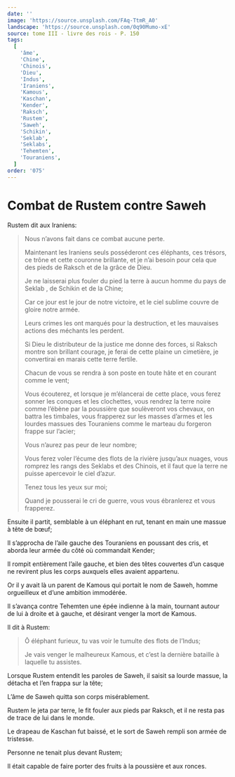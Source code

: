 ```yaml
---
date: ''
image: 'https://source.unsplash.com/FAq-TtmR_A0'
landscape: 'https://source.unsplash.com/0q90Mumo-xE'
source: tome III - livre des rois - P. 150
tags:
  [
    'âme',
    'Chine',
    'Chinois',
    'Dieu',
    'Indus',
    'Iraniens',
    'Kamous',
    'Kaschan',
    'Kender',
    'Raksch',
    'Rustem',
    'Saweh',
    'Schikin',
    'Seklab',
    'Seklabs',
    'Tehemten',
    'Touraniens',
  ]
order: '075'
---
```


# Combat de Rustem contre Saweh

Rustem dit aux Iraniens:

> Nous n’avons fait dans ce combat aucune perte.
>
> Maintenant les Iraniens seuls posséderont ces éléphants, ces trésors, ce trône et cette couronne brillante, et je n’ai besoin pour cela que des pieds de Raksch et de la grâce de Dieu.
>
> Je ne laisserai plus fouler du pied la terre à aucun homme du pays de Seklab , de Schikin et de la Chine;
>
> Car ce jour est le jour de notre victoire, et le ciel sublime couvre de gloire notre armée.
>
> Leurs crimes les ont marqués pour la destruction, et les mauvaises actions des méchants les perdent.
>
> Si Dieu le distributeur de la justice me donne des forces, si Raksch montre son brillant courage, je ferai de cette plaine un cimetière, je convertirai en marais cette terre fertile.
>
> Chacun de vous se rendra à son poste en toute hâte et en courant comme le vent;
>
> Vous écouterez, et lorsque je m’élancerai de cette place, vous ferez sonner les conques et les clochettes, vous rendrez la terre noire comme l’ébène par la poussière que soulèveront vos chevaux, on battra les timbales, vous frapperez sur les masses d’armes et les lourdes massues des Touraniens comme le marteau du forgeron frappe sur l’acier;
>
> Vous n’aurez pas peur de leur nombre;
>
> Vous ferez voler l’écume des flots de la rivière jusqu’aux nuages, vous romprez les rangs des Seklabs et des Chinois, et il faut que la terre ne puisse apercevoir le ciel d’azur.
>
> Tenez tous les yeux sur moi;
>
> Quand je pousserai le cri de guerre, vous vous ébranlerez et vous frapperez.

Ensuite il partit, semblable à un éléphant en rut, tenant en main une massue à tête de bœuf;

Il s’approcha de l’aile gauche des Touraniens en poussant des cris, et aborda leur armée du côté où commandait Kender;

Il rompit entièrement l’aile gauche, et bien des têtes couvertes d’un casque ne revirent plus les corps auxquels elles avaient appartenu.

Or il y avait là un parent de Kamous qui portait le nom de Saweh, homme orgueilleux et d’une ambition immodérée.

Il s’avança contre Tehemten une épée indienne à la main, tournant autour de lui à droite et à gauche, et désirant venger la mort de Kamous.

Il dit à Rustem:

> Ô éléphant furieux, tu vas voir le tumulte des flots de l’Indus;
>
> Je vais venger le malheureux Kamous, et c’est la dernière bataille à laquelle tu assistes.

Lorsque Rustem entendit les paroles de Saweh, il saisit sa lourde massue, la détacha et l’en frappa sur la tête;

L’âme de Saweh quitta son corps misérablement.

Rustem le jeta par terre, le fit fouler aux pieds par Raksch, et il ne resta pas de trace de lui dans le monde.

Le drapeau de Kaschan fut baissé, et le sort de Saweh rempli son armée de tristesse.

Personne ne tenait plus devant Rustem;

Il était capable de faire porter des fruits à la poussière et aux ronces.
